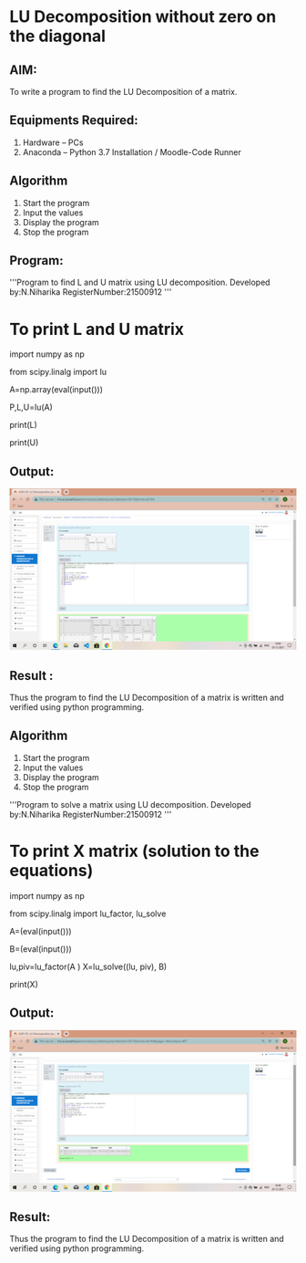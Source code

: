 # LU Decomposition without zero on the diagonal

## AIM:
To write a program to find the LU Decomposition of a matrix.

## Equipments Required:
1. Hardware – PCs
2. Anaconda – Python 3.7 Installation / Moodle-Code Runner

## Algorithm
1. Start the program
2. Input the values
3. Display the program
4. Stop the program

## Program:
'''Program to find L and U matrix using LU decomposition.
Developed by:N.Niharika
RegisterNumber:21500912
'''

# To print L and U matrix
import numpy as np

from scipy.linalg import lu

A=np.array(eval(input()))

P,L,U=lu(A)

print(L)

print(U)
## Output: 
![lu decomposition](https://github.com/naramala-niharika/LU-Decomposition/blob/main/Screenshot%20(2).png?raw=true)


## Result :
Thus the program to find the LU Decomposition of a matrix is written and verified using python programming.

## Algorithm
1. Start the program
2. Input the values
3. Display the program
4. Stop the program

'''Program to solve a matrix using LU decomposition.
Developed by:N.Niharika
RegisterNumber:21500912
'''

# To print X matrix (solution to the equations)
import numpy as np

from scipy.linalg import lu_factor, lu_solve

A=(eval(input()))

B=(eval(input()))

lu,piv=lu_factor(A
)
X=lu_solve((lu, piv), B)

print(X)

## Output:
![lu decomposition](https://github.com/naramala-niharika/LU-Decomposition/blob/main/Screenshot%20(1).png?raw=true)


## Result:
Thus the program to find the LU Decomposition of a matrix is written and verified using python programming.

